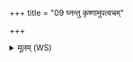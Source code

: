+++
title = "09 घ्नन्तु कृष्णामुपत्वचम्"

+++
<details><summary>मूलम् (WS)</summary>

घ्नन्तु कृष्णामुपत्वचं सुभागमस्तु मे मुखम् ।  
प्रजापतिना प्रेषित उलूक सं पचामि ते ॥ ९ ॥
</details>